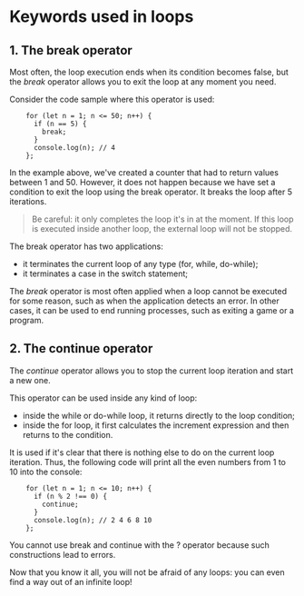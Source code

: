 # Keywords used in loops

## 1. The break operator
Most often, the loop execution ends when its condition becomes false, but the
*break* operator allows you to exit the loop at any moment you need.

Consider the code sample where this operator is used:

```
    for (let n = 1; n <= 50; n++) {
      if (n == 5) {
        break;
      }
      console.log(n); // 4
    };
```

In the example above, we've created a counter that had to return values between
1 and 50. However, it does not happen because we have set a condition to exit
the loop using the break operator. It breaks the loop after 5 iterations.

> Be careful: it only completes the loop it's in at the moment. If this loop is
> executed inside another loop, the external loop will not be stopped.

The break operator has two applications:
- it terminates the current loop of any type (for, while, do-while);
- it terminates a case in the switch statement;

The *break* operator is most often applied when a loop cannot be executed for
some reason, such as when the application detects an error. In other cases,
it can be used to end running processes, such as exiting a game or a program.

##  2. The continue operator
The *continue* operator allows you to stop the current loop iteration and start
a new one.

This operator can be used inside any kind of loop:
- inside the while or do-while loop, it returns directly to the loop
  condition;
- inside the for loop, it first calculates the increment expression and then
  returns to the condition.

It is used if it's clear that there is nothing else to do on the current loop
iteration. Thus, the following code will print all the even numbers from 1 to 10
into the console:

```
    for (let n = 1; n <= 10; n++) {
      if (n % 2 !== 0) {
        continue;
      }
      console.log(n); // 2 4 6 8 10
    };
```

You cannot use break and continue with the ? operator because such constructions
lead to errors.

Now that you know it all, you will not be afraid of any loops: you can even
find a way out of an infinite loop!


